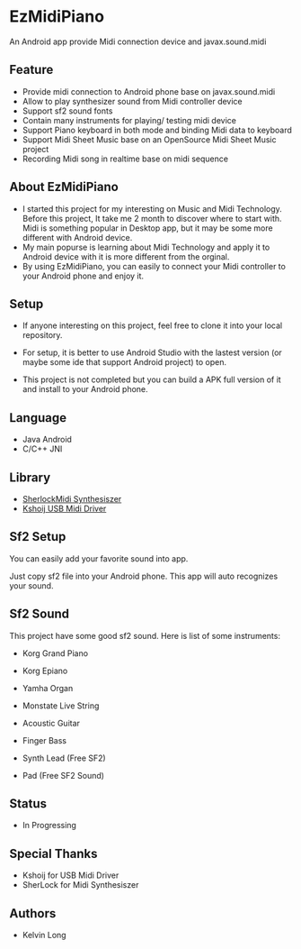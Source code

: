 # EzMidiPiano

An Android app provide Midi connection device and javax.sound.midi

## Feature
- Provide midi connection to Android phone base on javax.sound.midi
- Allow to play synthesizer sound from Midi controller device
- Support sf2 sound fonts
- Contain many instruments for playing/ testing midi device
- Support Piano keyboard in both mode and binding Midi data to keyboard
- Support Midi Sheet Music base on an OpenSource Midi Sheet Music project
- Recording Midi song in realtime base on midi sequence 


## About EzMidiPiano
- I started this project for my interesting on Music and Midi Technology. Before this project, It take me 2 month to discover
where to start with. Midi is something popular in Desktop app, but it may be some more different with Android device.
- My main popurse is learning about Midi Technology and apply it to Android device with it is more different from the orginal.
- By using EzMidiPiano, you can easily to connect your Midi controller to your Android phone and enjoy it.


## Setup
- If anyone interesting on this project, feel free to clone it into your local repository.


- For setup, it is better to use Android Studio with the lastest version (or maybe some ide that support Android project) to open.


- This project is not completed but you can build a APK full version of it and install to your Android phone.

## Language
- Java Android
- C/C++ JNI

## Library
- [SherlockMidi Synthesiszer]((https://github.com/KyoSherlock/MidiDriver))
- [Kshoij USB Midi Driver]((https://github.com/kshoji/javax.sound.midi-for-Android) )

## Sf2 Setup
You can easily add your favorite sound into app. 

Just copy sf2 file into your Android phone. This app will auto recognizes your sound.

## Sf2 Sound
This project have some good sf2 sound. Here is list of some instruments: 
- Korg Grand Piano
- Korg Epiano
- Yamha Organ
- Monstate Live String

- Acoustic Guitar
- Finger Bass
- Synth Lead (Free SF2)
- Pad (Free SF2 Sound)

## Status
- In Progressing

## Special Thanks
+ Kshoij for USB Midi Driver
+ SherLock for Midi Synthesiszer

## Authors
+ Kelvin Long
